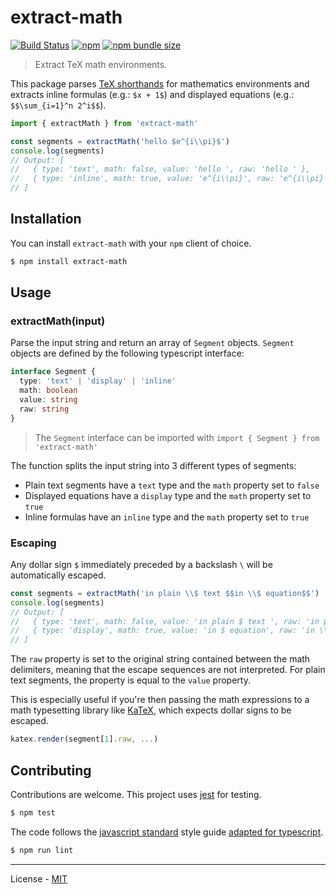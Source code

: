 # extract-math

[![Build Status](https://travis-ci.com/vberlier/extract-math.svg?branch=master)](https://travis-ci.com/vberlier/extract-math)
[![npm](https://img.shields.io/npm/v/extract-math.svg)](https://www.npmjs.com/package/extract-math)
[![npm bundle size](https://img.shields.io/bundlephobia/minzip/extract-math.svg)](https://bundlephobia.com/result?p=extract-math)

> Extract TeX math environments.

This package parses [TeX shorthands](https://en.wikibooks.org/wiki/LaTeX/Mathematics#Mathematics_environments) for mathematics environments and extracts inline formulas (e.g.: `$x + 1$`) and displayed equations (e.g.: `$$\sum_{i=1}^n 2^i$$`).

```js
import { extractMath } from 'extract-math'

const segments = extractMath('hello $e^{i\\pi}$')
console.log(segments)
// Output: [
//   { type: 'text', math: false, value: 'hello ', raw: 'hello ' },
//   { type: 'inline', math: true, value: 'e^{i\\pi}', raw: 'e^{i\\pi}' }
// ]
```

## Installation

You can install `extract-math` with your `npm` client of choice.

```bash
$ npm install extract-math
```

## Usage

### extractMath(input)

Parse the input string and return an array of `Segment` objects. `Segment` objects are defined by the following typescript interface:

```ts
interface Segment {
  type: 'text' | 'display' | 'inline'
  math: boolean
  value: string
  raw: string
}
```

> The `Segment` interface can be imported with `import { Segment } from 'extract-math'`

The function splits the input string into 3 different types of segments:

- Plain text segments have a `text` type and the `math` property set to `false`
- Displayed equations have a `display` type and the `math` property set to `true`
- Inline formulas have an `inline` type and the `math` property set to `true`

### Escaping

Any dollar sign `$` immediately preceded by a backslash `\` will be automatically escaped.

```js
const segments = extractMath('in plain \\$ text $$in \\$ equation$$')
console.log(segments)
// Output: [
//   { type: 'text', math: false, value: 'in plain $ text ', raw: 'in plain $ text ' },
//   { type: 'display', math: true, value: 'in $ equation', raw: 'in \\$ equation' }
// ]
```

The `raw` property is set to the original string contained between the math delimiters, meaning that the escape sequences are not interpreted. For plain text segments, the property is equal to the `value` property.

This is especially useful if you're then passing the math expressions to a math typesetting library like [KaTeX](https://katex.org/), which expects dollar signs to be escaped.

```js
katex.render(segment[1].raw, ...)
```

## Contributing

Contributions are welcome. This project uses [jest](https://jestjs.io/) for testing.

```bash
$ npm test
```

The code follows the [javascript standard](https://standardjs.com/) style guide [adapted for typescript](https://github.com/blakeembrey/tslint-config-standard).

```bash
$ npm run lint
```

---

License - [MIT](https://github.com/vberlier/extract-math/blob/master/LICENSE)

